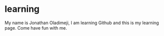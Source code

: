 # learning
My name is Jonathan Oladimeji, I am learning Github and this is my learning page.
Come have fun with me.
